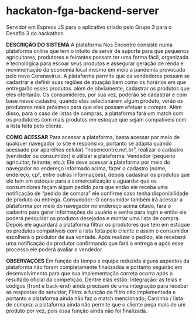 # hackaton-fga-backend-server
Servidor em Express JS para o aplicativo criado pelo Grupo 3 para o Desafio 3 do hackathon

**DESCRIÇÃO DO SISTEMA**
A plataforma Nos Encontre consiste numa plataforma online que tem o intuito de servir de suporte para que pequenos agricultores, produtores e feirantes possam ter uma forma fácil, organizada e tecnológica para escoar seus produtos e assegurar  geração de renda e movimentação da economia local mesmo em meio a pandemia provocada pelo novo Coronavírus. A plataforma permite que os vendedores possam se cadastrar e definir suas regiões de atuação bem como os horários em que entregarão esses produtos. além de obviamente, cadastrar os produtos que eles ofertarão. Os consumidores, por sua vez, poderão se cadastrar e com base nesse cadastro, quando eles selecionarem algum produto, verão os produtores mais próximos para que eles possam efetuar a compra. Além disso, para o caso de listas de compras, a plataforma fará um match com os produtores com mais produtos em estoque que sejam compatíveis com a lista feita pelo cliente.

**COMO ACESSAR**
Para acessar a plataforma, basta acessar por meio de qualquer navegador (o site é responsivo, portanto se adapta quando acessado por aparelhos celular) “nosencontre.net.br”, realizar o cadastro (vendedor ou consumidor) e utilizar a plataforma:
Vendedor (pequeno agricultor, feirante, etc.): Ele deve acessar a plataforma por meio do navegador no endereço informado acima, fazer o cadastro (nome, endereço, cpf, entre outras informações), depois cadastrar os produtos que ele tem em estoque para a comercialização e aguardar que os consumidores façam algum pedido para que então ele receba uma notificação de “pedido de compra” ele confirme caso tenha disponibilidade de produto ou entrega.
Consumidor: O consumidor também irá acessar a plataforma por meio do navegador no endereço acima citado, fará o cadastro para gerar informações de usuário e senha para login e então ele poderá pesquisar os produtos desejados e montar uma lista de compra. Depois ele aguardará a plataforma filtrar os produtores que tem em estoque os produtos compatíveis com a lista feita pelo cliente e assim o consumidor escolherá o produtor de sua vontade. Após realizar o pedido, ele receberá uma notificação do produtor confirmando que fará a entrega e após esse processo ele poderá avaliar o vendedor.

**OBSERVAÇÕES**
Em função do tempo e equipe reduzida alguns aspectos da plataforma não foram completamente finalizados e portanto seguirão em desenvolvimento para que sua implementação correta ocorra após o resultado oficial da competição. Dentre elas estão:
Integração: as telas e códigos (front e back-end) ainda precisam de uma integração para receber as respostas do servidor;
Filtro: a função de filtro não implementada e portanto a plataforma ainda não faz o match mencionado;
Carrinho / lista de compra: a plataforma ainda não permite que o cliente peça mais de um produto por vez, pois essa função ainda não foi finalizada.
